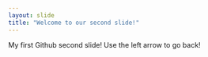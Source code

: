 ```yaml
---
layout: slide
title: "Welcome to our second slide!"
---
```

My first Github second slide!
Use the left arrow to go back!
